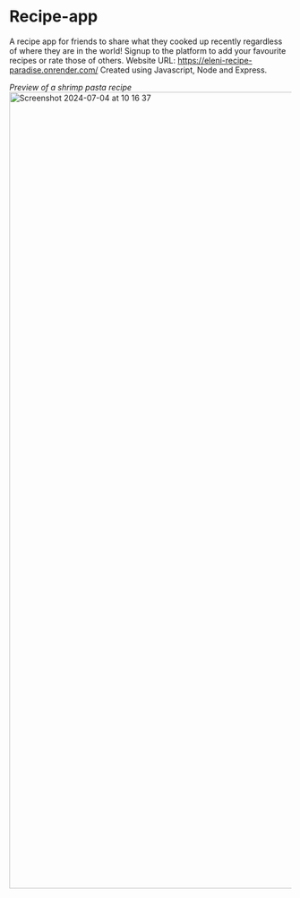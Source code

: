 # Recipe-app
 A recipe app for friends to share what they cooked up recently regardless of where they are in the world!
 Signup to the platform to add your favourite recipes or rate those of others. Website URL: https://eleni-recipe-paradise.onrender.com/
 Created using Javascript, Node and Express.

<i>Preview of a shrimp pasta recipe </i>
<img width="1422" alt="Screenshot 2024-07-04 at 10 16 37" src="https://github.com/elenisal94/Recipe-app/assets/57360206/0e747d48-f959-4b40-b6ab-36c506bc034a">
